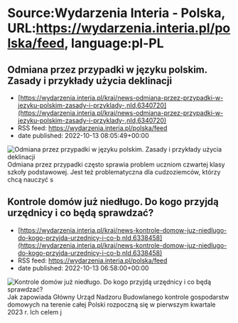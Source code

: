# Source:Wydarzenia Interia - Polska, URL:https://wydarzenia.interia.pl/polska/feed, language:pl-PL

## Odmiana przez przypadki w języku polskim. Zasady i przykłady użycia deklinacji
 - [https://wydarzenia.interia.pl/kraj/news-odmiana-przez-przypadki-w-jezyku-polskim-zasady-i-przyklady-,nId,6340720](https://wydarzenia.interia.pl/kraj/news-odmiana-przez-przypadki-w-jezyku-polskim-zasady-i-przyklady-,nId,6340720)
 - RSS feed: https://wydarzenia.interia.pl/polska/feed
 - date published: 2022-10-13 08:05:49+00:00

<p><a href="https://wydarzenia.interia.pl/kraj/news-odmiana-przez-przypadki-w-jezyku-polskim-zasady-i-przyklady-,nId,6340720"><img align="left" alt="Odmiana przez przypadki w języku polskim. Zasady i przykłady użycia deklinacji" src="https://i.iplsc.com/odmiana-przez-przypadki-w-jezyku-polskim-zasady-i-przyklady/000G6R0JJNOEXK3Q-C321.jpg" /></a>Odmiana przez przypadki często sprawia problem uczniom czwartej klasy szkoły podstawowej. Jest też problematyczna dla cudzoziemców, którzy chcą nauczyć s

## Kontrole domów już niedługo. Do kogo przyjdą urzędnicy i co będą sprawdzać?
 - [https://wydarzenia.interia.pl/kraj/news-kontrole-domow-juz-niedlugo-do-kogo-przyjda-urzednicy-i-co-b,nId,6338458](https://wydarzenia.interia.pl/kraj/news-kontrole-domow-juz-niedlugo-do-kogo-przyjda-urzednicy-i-co-b,nId,6338458)
 - RSS feed: https://wydarzenia.interia.pl/polska/feed
 - date published: 2022-10-13 06:58:00+00:00

<p><a href="https://wydarzenia.interia.pl/kraj/news-kontrole-domow-juz-niedlugo-do-kogo-przyjda-urzednicy-i-co-b,nId,6338458"><img align="left" alt="Kontrole domów już niedługo. Do kogo przyjdą urzędnicy i co będą sprawdzać?" src="https://i.iplsc.com/kontrole-domow-juz-niedlugo-do-kogo-przyjda-urzednicy-i-co-b/000G6JXVIJ55CAE3-C321.jpg" /></a>Jak zapowiada Główny Urząd Nadzoru Budowlanego kontrole gospodarstw domowych na terenie całej Polski rozpoczną się w pierwszym kwartale 2023 r. Ich celem j

